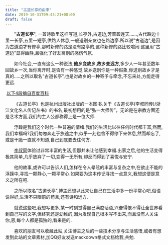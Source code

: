 ```yaml
---
title: "古道长亭的由来"
date: 2019-10-31T09:43:21+08:00
draft: false
---
```

&emsp;&emsp;"**古道长亭**", 一首诗歌里这样写道,长亭外,古道边,芳草碧连天......,古代路边十里一长亭,五里一短亭,供路人休息,一般送别亲友也在路边亭.所以说"古道边",是因为古道边才有修亭,那时新修的路是没有路亭的,这种新修的路比较喧闹.这里用"古道边"显得幽静,且强化了好友离别的感伤气氛.

&emsp;&emsp;如今社会,一直有这么一种说法,**他乡变故乡,故乡变远方**,多少人一年甚至数年回故乡一次,当你离开时,是否有一种感觉,故乡送别你是一种假象,你送别故乡才是真的.....之所以取名"古道长亭",也是对故乡的一种寄予与牵念,不忘来处,方能走得更远.

​		[以下4段摘自百度百科](https://baike.baidu.com/item/古道长亭/12133763?fr=aladdin)

&emsp;&emsp;《古道长亭》也是杭州出版社出版的一本图书.关于《古道长亭(李叔同传)/浙江文化名人传记丛书》的书名,最初想用的是“弘一大师传”，无论是在宗教方面还是艺术方面,我们的主人公都称得上是一位大师.

&emsp;&emsp;浮躁是我们这个时代一种普遍的情绪.我们的生活比以往任何时代都丰富,然而,我们幸福吗?我们匆匆奔走于旅途之中,似乎一刻也舍不得停下来休息,然而却忘了,或是干脆一直就不知道,自己到底要去往何方.

&emsp;&emsp;[李叔同](https://baike.baidu.com/item/李叔同)体验过非常丰富的生活,但那并未让他感到幸福.出家之后,他的生活变得极其简单,几乎放弃了一切,变得一无所有,却反而得到了喜悦与安宁.

&emsp;&emsp;他的故事,或许可以告诉人们,怎样在令人晕眩的丰富与复杂之中,在欲止不能的浮躁中,寻找一颗静心,一颗平常心.如果要为这本传记寻找一点意义,我想这便是意义之所在吧.	

&emsp;&emsp;之所以取名"古道长亭",博主还想以此来让自己在生活中多一份平常心吧,俗语说得好,生活不只眼前的苟且,还有诗和远方.

&emsp;&emsp;就说这些吧,我想写更多,某一时刻觉得自己满腔话语,兴奋得恨不得让全世界看到自己写的文字,但终究还是幼稚的,因为发现自己根本写不出来,而且没有人关注你,恩,每个人都是孤独的,看来是的.

&emsp;&emsp;喜欢的朋友可以收藏此站,关注博主之后的一些技术分享与生活感悟,或者有想发到此站的文章素材,加QQ好友发送mackdown格式文档给我,共勉.

​		
